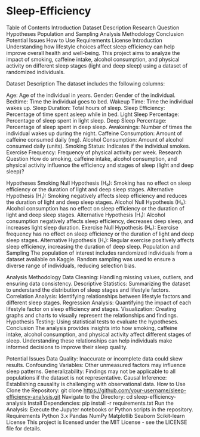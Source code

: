 # Sleep-Efficiency
Table of Contents
Introduction
Dataset Description
Research Question
Hypotheses
Population and Sampling
Analysis Methodology
Conclusion
Potential Issues
How to Use
Requirements
License
Introduction
Understanding how lifestyle choices affect sleep efficiency can help improve overall health and well-being. This project aims to analyze the impact of smoking, caffeine intake, alcohol consumption, and physical activity on different sleep stages (light and deep sleep) using a dataset of randomized individuals.

Dataset Description
The dataset includes the following columns:

Age: Age of the individual in years.
Gender: Gender of the individual.
Bedtime: Time the individual goes to bed.
Wakeup Time: Time the individual wakes up.
Sleep Duration: Total hours of sleep.
Sleep Efficiency: Percentage of time spent asleep while in bed.
Light Sleep Percentage: Percentage of sleep spent in light sleep.
Deep Sleep Percentage: Percentage of sleep spent in deep sleep.
Awakenings: Number of times the individual wakes up during the night.
Caffeine Consumption: Amount of caffeine consumed daily (mg).
Alcohol Consumption: Amount of alcohol consumed daily (units).
Smoking Status: Indicates if the individual smokes.
Exercise Frequency: Frequency of physical activity per week.
Research Question
How do smoking, caffeine intake, alcohol consumption, and physical activity influence the efficiency and stages of sleep (light and deep sleep)?

Hypotheses
Smoking
Null Hypothesis (H₀): Smoking has no effect on sleep efficiency or the duration of light and deep sleep stages.
Alternative Hypothesis (H₁): Smoking negatively affects sleep efficiency and reduces the duration of light and deep sleep stages.
Alcohol
Null Hypothesis (H₀): Alcohol consumption has no effect on sleep efficiency or the duration of light and deep sleep stages.
Alternative Hypothesis (H₁): Alcohol consumption negatively affects sleep efficiency, decreases deep sleep, and increases light sleep duration.
Exercise
Null Hypothesis (H₀): Exercise frequency has no effect on sleep efficiency or the duration of light and deep sleep stages.
Alternative Hypothesis (H₁): Regular exercise positively affects sleep efficiency, increasing the duration of deep sleep.
Population and Sampling
The population of interest includes randomized individuals from a dataset available on Kaggle. Random sampling was used to ensure a diverse range of individuals, reducing selection bias.

Analysis Methodology
Data Cleaning: Handling missing values, outliers, and ensuring data consistency.
Descriptive Statistics: Summarizing the dataset to understand the distribution of sleep stages and lifestyle factors.
Correlation Analysis: Identifying relationships between lifestyle factors and different sleep stages.
Regression Analysis: Quantifying the impact of each lifestyle factor on sleep efficiency and stages.
Visualization: Creating graphs and charts to visually represent the relationships and findings.
Hypothesis Testing: Using statistical tests to evaluate the hypotheses.
Conclusion
The analysis provides insights into how smoking, caffeine intake, alcohol consumption, and physical activity affect different stages of sleep. Understanding these relationships can help individuals make informed decisions to improve their sleep quality.

Potential Issues
Data Quality: Inaccurate or incomplete data could skew results.
Confounding Variables: Other unmeasured factors may influence sleep patterns.
Generalizability: Findings may not be applicable to all populations if the dataset is not representative.
Causal Inference: Establishing causality is challenging with observational data.
How to Use
Clone the Repository: git clone https://github.com/your-username/sleep-efficiency-analysis.git
Navigate to the Directory: cd sleep-efficiency-analysis
Install Dependencies: pip install -r requirements.txt
Run the Analysis: Execute the Jupyter notebooks or Python scripts in the repository.
Requirements
Python 3.x
Pandas
NumPy
Matplotlib
Seaborn
Scikit-learn
License
This project is licensed under the MIT License - see the LICENSE file for details.
